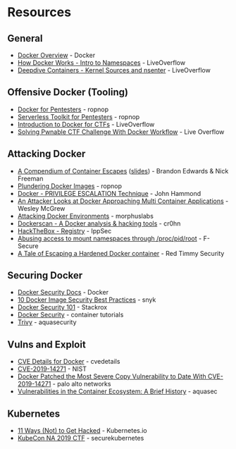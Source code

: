 # Resources

## General
* [Docker Overview](https://docs.docker.com/engine/docker-overview/) - Docker
* [How Docker Works - Intro to Namespaces](https://www.youtube.com/watch?v=-YnMr1lj4Z8) - LiveOverflow
* [Deepdive Containers - Kernel Sources and nsenter](https://www.youtube.com/watch?v=sHp0Q3rvamk) - LiveOverflow


## Offensive Docker (Tooling)

* [Docker for Pentesters](https://blog.ropnop.com/docker-for-pentesters/) - ropnop
* [Serverless Toolkit for Pentesters](https://blog.ropnop.com/serverless-toolkit-for-pentesters/) - ropnop
* [Introduction to Docker for CTFs](https://www.youtube.com/watch?v=cPGZMt4cJ0I&t) - LiveOverflow
* [Solving Pwnable CTF Challenge With Docker Workflow](https://www.youtube.com/watch?v=OqTpc_ljPYk) - Live Overflow


## Attacking Docker

* [A Compendium of Container Escapes](https://www.youtube.com/watch?v=BQlqita2D2s) ([slides](https://i.blackhat.com/USA-19/Thursday/us-19-Edwards-Compendium-Of-Container-Escapes-up.pdf)) - Brandon Edwards & Nick Freeman
* [Plundering Docker Images](https://blog.ropnop.com/plundering-docker-images/) - ropnop
* [Docker - PRIVILEGE ESCALATION Technique](https://www.youtube.com/watch?v=MnUtHSpcdLQ&t) - John Hammond
* [An Attacker Looks at Docker Approaching Multi Container Applications](https://www.youtube.com/watch?v=-Ug2vmRiI8g) - Wesley McGrew
* [Attacking Docker Environments](https://morphuslabs.com/attacking-docker-environments-a703fcad2a39) - morphuslabs
* [Dockerscan - A Docker analysis & hacking tools](https://github.com/cr0hn/dockerscan) - cr0hn
* [HackTheBox - Registry](https://www.youtube.com/watch?v=w0h0QYswFNA&t) - IppSec
* [Abusing access to mount namespaces through /proc/pid/root](https://labs.f-secure.com/blog/abusing-the-access-to-mount-namespaces-through-procpidroot/) - F-Secure
* [A Tale of Escaping a Hardened Docker container](https://www.redtimmy.com/docker/a-tale-of-escaping-a-hardened-docker-container/) - Red Timmy Security


## Securing Docker

* [Docker Security Docs](https://docs.docker.com/engine/security/security/) - Docker
* [10 Docker Image Security Best Practices](https://snyk.io/blog/10-docker-image-security-best-practices/) - snyk
* [Docker Security 101](https://www.stackrox.com/post/2019/09/docker-security-101/) - Stackrox
* [Docker Security](http://containertutorials.com/docker-security.html) - container tutorials
* [Trivy](https://github.com/aquasecurity/trivy) - aquasecurity

## Vulns and Exploit

* [CVE Details for Docker](https://www.cvedetails.com/vulnerability-list/vendor_id-13534/product_id-28125/Docker-Docker.html) - cvedetails
* [CVE-2019-14271](https://nvd.nist.gov/vuln/detail/CVE-2019-14271) - NIST
* [Docker Patched the Most Severe Copy Vulnerability to Date With CVE-2019-14271](https://unit42.paloaltonetworks.com/docker-patched-the-most-severe-copy-vulnerability-to-date-with-cve-2019-14271/) - palo alto networks
* [Vulnerabilities in the Container Ecosystem: A Brief History](https://blog.aquasec.com/container-security-vulnerabilities) - aquasec


## Kubernetes

* [11 Ways (Not) to Get Hacked](https://kubernetes.io/blog/2018/07/18/11-ways-not-to-get-hacked/) - Kubernetes.io
* [KubeCon NA 2019 CTF](https://securekubernetes.com/) - securekubernetes
